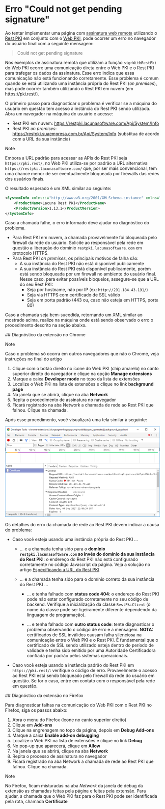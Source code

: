 ﻿# Erro "Could not get pending signature"

Ao tentar implementar uma página com [assinatura web remota](../../pki-guide/web-signatures/remote.md) utilizando o
[Rest PKI](../index.md) em conjunto com o [Web PKI](../../web-pki/index.md), pode ocorrer um erro no navegador do
usuário final com a seguinte mensagem:

> Could not get pending signature

Nos exemplos de assinatura remota que utilizam a função `signWithRestPki` do Web PKI ocorre uma comunicação direta
entre o Web PKI e o Rest PKI para trafegar os dados da assinatura. Esse erro indica que essa comunicação não está
funcionando corretamente. Esse problema é comum quando se está utilizando uma instância própria do Rest PKI (*on
premises*), mas pode ocorrer também utilizando o Rest PKI em nuvem (em https://pki.rest/).

O primeiro passo para diagnosticar o problema é verificar se a máquina do usuário em questão tem acesso à
instância do Rest PKI sendo utilizada. Abra um navegador na máquina do usuário e acesse:

* Rest PKI em nuvem: https://restpki.lacunasoftware.com/Api/System/Info
* Rest PKI *on premises*: https://restpki.suaempresa.com.br/Api/System/Info (substitua de acordo com a URL da sua instância)

> [!NOTE]
> Embora a URL padrão para acessar as APIs do Rest PKI seja `https://pki.rest/`, no Web PKI utiliza-se por padrão a URL alternativa
> `https://restpki.lacunasoftware.com/` que, por ser mais convencional, tem uma chance menor de ser eventualmente bloqueada por
> firewalls das redes dos usuários finais.

O resultado esperado é um XML similar ao seguinte:

```xml
<SystemInfo xmlns:i="http://www.w3.org/2001/XMLSchema-instance" xmlns="http://schemas.datacontract.org/2004/07/Lacuna.RestPki.Api.System">
	<ProductName>Lacuna Rest PKI</ProductName>
	<ProductVersion>1.13.1</ProductVersion>
</SystemInfo>
```

Caso a chamada falhe, o erro informado deve ajudar no diagnóstico do problema.

* Para Rest PKI em nuvem, a chamada provavelmente foi bloqueada pelo firewall da rede do usuário. Solicite ao responsável pela rede
  em questão a liberação do domínio `restpki.lacunasoftware.com` em protocolo HTTPS.
* Para Rest PKI *on premises*, os principais motivos de falha são:
  * A sua instância do Rest PKI não está disponível publicamente
  * A sua instância do Rest PKI está disponível publicamente, porém está sendo bloqueada por um firewall no ambiente do usuário final. Nesse caso, para evitar
    possíveis bloqueios, assegure-se que a URL do seu Rest PKI:
    * Seja por hostname, não por IP (ex: `http://201.184.43.191/`)
    * Seja via HTTPS com certificado de SSL válido
    * Seja em porta padrão (443 ou, caso não esteja em HTTPS, porta 80)

Caso a chamada seja bem-sucedida, retornando um XML similar ao mostrado acima, realize na máquina onde está sendo observado o erro
o procedimento descrito na seção abaixo.

<a name="debug-chrome" />
## Diagnóstico da extensão no Chrome

> [!NOTE]
> Caso o problema só ocorra em outros navegadores que não o Chrome, veja instruções no final do artigo

1. Clique com o botão direito no ícone do Web PKI (chip amarelo) no canto superior direito do navegador e clique na opção **Manage extensions**
1. Marque a caixa **Developer mode** no topo da lista de extensões
1. Localize o Web PKI na lista de extensões e clique no link **background page**
1. Na janela que se abrirá, clique na aba **Network**
1. Repita o procedimento de assinatura no navegador
1. Ficará registrado na aba Network a chamada de rede ao Rest PKI que falhou. Clique na chamada.

Após esse procedimento, você visualizará uma tela similar à seguinte:

![Web PKI network error](../../../../images/rest-pki/web-pki-network-error.png)

Os detalhes do erro da chamada de rede ao Rest PKI devem indicar a causa do problema:

* Caso você esteja usando uma instância própria do Rest PKI ...

  * ... e a chamada tenha sido para o **domínio `restpki.lacunasoftware.com` ao invés do domínio da sua instância do Rest PKI**: o endereço do
    Rest PKI não está configurado corretamente no código Javascript da página. Veja a solução no artigo
    [Especificando a URL do Rest PKI](../../web-pki/customizing-restpki-url.md).

  * ... e a chamada tenha sido para o domínio correto da sua instância do Rest PKI ...

    * ... e tenha falhado com **status code 404**: o endereço do Rest PKI pode não estar configurado corretamente no seu código de backend. Verifique
      a inicialização da classe `RestPkiClient` (o nome da classe pode ser ligeiramente diferente dependendo da linguagem de programação).

    * ... e tenha falhado com **outro status code**: tente diagnosticar o problema observando o código de erro e a mensagem. **NOTA:** certificados de
      SSL inválidos causam falha silenciosa na comunicação entre o Web PKI e o Rest PKI. É fundamental que o certificado de SSL sendo utilizado esteja
      dentro do período de validade e tenha sido emitido por uma Autoridade Certificadora confiada por padrão pelos sistemas operacionais.

* Caso você esteja usando a instância padrão do Rest PKI em `https://pki.rest/`: verifique o código de erro. Provavelmente o acesso ao Rest PKI está sendo
  bloqueado pelo firewall da rede do usuário em questão. Se for o caso, entre em contato com o responsável pela rede em questão.

<a name="debug-firefox" />
## Diagnóstico da extensão no Firefox

Para diagnosticar falhas na comunicação do Web PKI com o Rest PKI no Firefox, siga os passos abaixo:

1. Abra o menu do Firefox (ícone no canto superior direito)
1. Clique em **Add-ons**
1. Clique na engrenagem no topo da página, depois em **Debug Add-ons**
1. Marque a caixa **Enable add-on debugging**
1. Localize o Web PKI na lista de extensões e clique no link **Debug**
1. No pop-up que aparecerá, clique em **Allow**
1. Na janela que se abrirá, clique na aba **Network**
1. Repita o processo de assinatura no navegador
1. Ficará registrado na aba Network a chamada de rede ao Rest PKI que falhou. Clique na chamada.

> [!NOTE]
> No Firefox, ficam misturadas na aba *Network* da janela de debug da extensão as chamadas feitas pela página e feitas pela extensão. Para ajudar, a chamada
> que o Web PKI faz para o Rest PKI pode ser identificada pela rota, chamada **Certificate**
